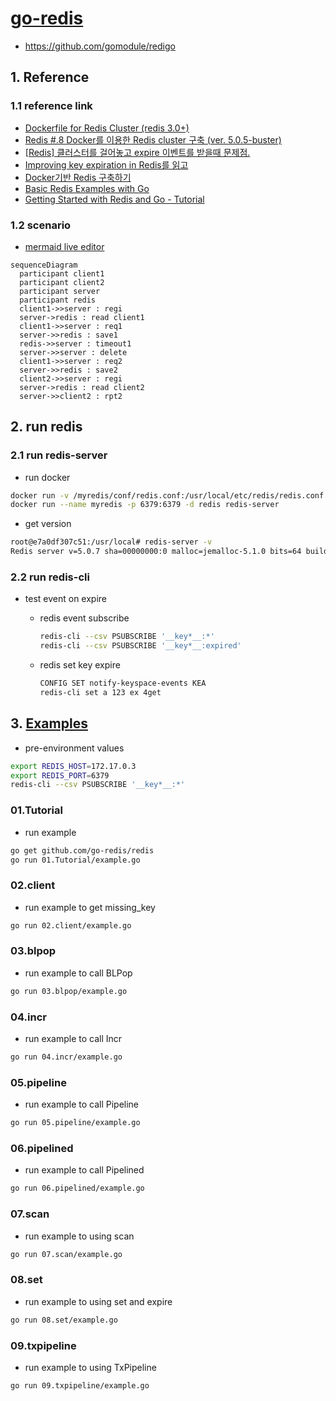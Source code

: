 # [go-redis](https://github.com/go-redis/redis)

- https://github.com/gomodule/redigo

## 1. Reference

### 1.1 reference link

- [Dockerfile for Redis Cluster (redis 3.0+)](https://github.com/Grokzen/docker-redis-cluster)
- [Redis #.8 Docker를 이용한 Redis cluster 구축 (ver. 5.0.5-buster)](https://rastalion.me/archives/843)
- [[Redis] 클러스터를 걸어놓고 expire 이벤트를 받을때 문제점.](http://egloos.zum.com/scblood/v/7441973)
- [Improving key expiration in Redis를 읽고](https://dol9.tistory.com/269)
- [Docker기반 Redis 구축하기](https://jaehun2841.github.io/2018/12/03/2018-12-03-docker-10/)
- [Basic Redis Examples with Go](https://medium.com/@gilcrest_65433/basic-redis-examples-with-go-a3348a12878e)
- [Getting Started with Redis and Go - Tutorial](https://tutorialedge.net/golang/go-redis-tutorial/)

### 1.2 scenario

- [mermaid live editor](https://mermaid-js.github.io/mermaid-live-editor)

```mermaid
sequenceDiagram
  participant client1
  participant client2
  participant server
  participant redis
  client1->>server : regi
  server->redis : read client1
  client1->>server : req1
  server->>redis : save1
  redis->>server : timeout1
  server->>server : delete
  client1->>server : req2
  server->>redis : save2
  client2->>server : regi
  server->redis : read client2
  server->>client2 : rpt2
```

## 2. run redis

### 2.1 run redis-server
- run docker
```sh
docker run -v /myredis/conf/redis.conf:/usr/local/etc/redis/redis.conf -p 6379:6379 --name myredis redis redis-server /usr/local/etc/redis/redis.conf
docker run --name myredis -p 6379:6379 -d redis redis-server
```

- get version
```sh
root@e7a0df307c51:/usr/local# redis-server -v
Redis server v=5.0.7 sha=00000000:0 malloc=jemalloc-5.1.0 bits=64 build=5f6bfe2b13cc4617
```

### 2.2 run redis-cli
- test event on expire
  - redis event subscribe
    ```sh
    redis-cli --csv PSUBSCRIBE '__key*__:*'
    redis-cli --csv PSUBSCRIBE '__key*__:expired'
    ```

  - redis set key expire
    ```sh
    CONFIG SET notify-keyspace-events KEA
    redis-cli set a 123 ex 4get 
    ```
## 3. [Examples](https://godoc.org/github.com/go-redis/redis#pkg-examples)

- pre-environment values

```sh
export REDIS_HOST=172.17.0.3
export REDIS_PORT=6379
redis-cli --csv PSUBSCRIBE '__key*__:*'
```

### 01.Tutorial

- run example
```sh
go get github.com/go-redis/redis
go run 01.Tutorial/example.go
```

### 02.client

- run example to get missing_key
```sh
go run 02.client/example.go
```

### 03.blpop

- run example to call BLPop
```sh
go run 03.blpop/example.go
```

### 04.incr

- run example to call Incr
```sh
go run 04.incr/example.go
```

### 05.pipeline

- run example to call Pipeline
```sh
go run 05.pipeline/example.go
```

### 06.pipelined

- run example to call Pipelined
```sh
go run 06.pipelined/example.go
```

### 07.scan

- run example to using scan
```sh
go run 07.scan/example.go
```

### 08.set

- run example to using set and expire
```sh
go run 08.set/example.go
```

### 09.txpipeline

- run example to using TxPipeline
```sh
go run 09.txpipeline/example.go
```

